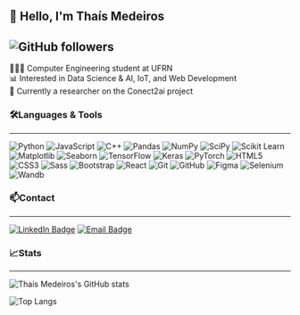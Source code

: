 ## 👋 Hello, I'm Thaís Medeiros
![GitHub followers](https://img.shields.io/github/followers/thaisaraujo2000?label=Follow&style=social)
---
👩🏻‍💻 Computer Engineering student at UFRN  
📊 Interested in Data Science & AI, IoT, and Web Development  
🚗 Currently a researcher on the Conect2ai project

### 🛠️Languages & Tools
--- 

![Python](https://img.shields.io/badge/-Python-3776AB?style=flat-square&logo=python&logoColor=white) ![JavaScript](https://img.shields.io/badge/-JavaScript-F7DF1E?style=flat-square&logo=javascript&logoColor=white) ![C++](https://img.shields.io/badge/-C++-00599C?style=flat-square&logo=cplusplus&logoColor=white) ![Pandas](https://img.shields.io/badge/-Pandas-150458?style=flat-square&logo=pandas&logoColor=white) ![NumPy](https://img.shields.io/badge/-NumPy-013243?style=flat-square&logo=numpy&logoColor=white) ![SciPy](https://img.shields.io/badge/-SciPy-8CAAE6?style=flat-square&logo=scipy&logoColor=white) ![Scikit Learn](https://img.shields.io/badge/-Scikit%20Learn-F7931E?style=flat-square&logo=scikit-learn&logoColor=white) ![Matplotlib](https://img.shields.io/badge/-Matplotlib-11557C?style=flat-square&logo=matplotlib&logoColor=white) ![Seaborn](https://img.shields.io/badge/-Seaborn-3C84B1?style=flat-square&logo=seaborn&logoColor=white) ![TensorFlow](https://img.shields.io/badge/-TensorFlow-FF6F00?style=flat-square&logo=tensorflow&logoColor=white) ![Keras](https://img.shields.io/badge/-Keras-D00000?style=flat-square&logo=keras&logoColor=white) ![PyTorch](https://img.shields.io/badge/-PyTorch-EE4C2C?style=flat-square&logo=pytorch&logoColor=white) ![HTML5](https://img.shields.io/badge/-HTML5-E34F26?style=flat-square&logo=html5&logoColor=white) ![CSS3](https://img.shields.io/badge/-CSS3-1572B6?style=flat-square&logo=css3&logoColor=white) ![Sass](https://img.shields.io/badge/-Sass-CC6699?style=flat-square&logo=sass&logoColor=white) ![Bootstrap](https://img.shields.io/badge/-Bootstrap-563D7C?style=flat-square&logo=bootstrap&logoColor=white) ![React](https://img.shields.io/badge/-React-61DAFB?style=flat-square&logo=react&logoColor=white) ![Git](https://img.shields.io/badge/-Git-F05032?style=flat-square&logo=git&logoColor=white) ![GitHub](https://img.shields.io/badge/-GitHub-181717?style=flat-square&logo=github&logoColor=white) ![Figma](https://img.shields.io/badge/-Figma-F24E1E?style=flat-square&logo=figma&logoColor=white) ![Selenium](https://img.shields.io/badge/-Selenium-43B02A?style=flat-square&logo=selenium&logoColor=white) ![Wandb](https://img.shields.io/badge/-Wandb-FB8C00?style=flat-square&logo=wandb&logoColor=white) 

### 📫Contact
--- 

[![LinkedIn Badge](https://img.shields.io/badge/-Tha%C3%ADs%20Medeiros-blue?style=flat-square&logo=Linkedin&logoColor=white&link=https://www.linkedin.com/in/thais-de-araujo-de-medeiros)](https://www.linkedin.com/in/thais-de-araujo-de-medeiros)
[![Email Badge](https://img.shields.io/badge/-thais.araujo.707%40ufrn.edu.br-red?style=flat-square&logo=gmail&logoColor=white&link=mailto:thais.araujo.707@ufrn.edu.br)](mailto:thais.araujo.707@ufrn.edu.br)

### 📈Stats
--- 

![Thaís Medeiros's GitHub stats](https://github-readme-stats.vercel.app/api?username=thaisma&show_icons=true&theme=radical)

![Top Langs](https://github-readme-stats.vercel.app/api/top-langs/?username=thaisma&layout=compact&theme=radical)
